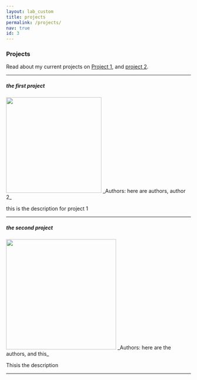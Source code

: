 ```yaml
---
layout: lab_custom
title: projects
permalink: /projects/
nav: true
id: 3
---
```


### __Projects__
Read about my current projects on
[Project 1](#the-first-project),
and [project 2](#the-second-project).

---

##### __the first project__
<img class="fig" src="/images/projects/fig-saycam.jpg" width="260">
_Authors: here are authors, author 2_

this is the description for project 1

---

##### __the second project__
<img class="fig" src="/images/projects/fig-gns.jpg" width="300">
_Authors: here are the authors, and this_


Thisis the description

---


